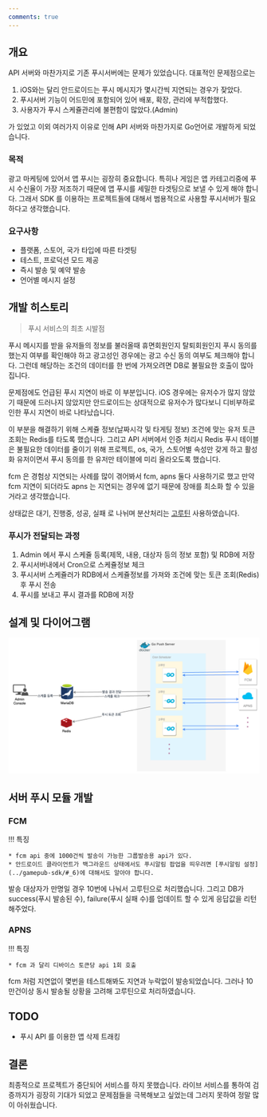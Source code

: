 ```yaml
---
comments: true
---
```


## 개요

API 서버와 마찬가지로 기존 푸시서버에는 문제가 있었습니다. 대표적인 문제점으로는

1. iOS와는 달리 안드로이드는 푸시 메시지가 몇시간씩 지연되는 경우가 잦았다.
2. 푸시서버 기능이 어드민에 포함되어 있어 배포, 확장, 관리에 부적합했다.
3. 사용자가 푸시 스케쥴관리에 불편함이 많았다.(Admin)

가 있었고 이외 여러가지 이유로 인해 API 서버와 마찬가지로 Go언어로 개발하게 되었습니다.

### 목적

광고 마케팅에 있어서 앱 푸시는 굉장히 중요합니다. 특히나 게임은 앱 카테고리중에 푸시 수신율이 가장 저조하기 때문에 앱 푸시를 세밀한 타겟팅으로 보낼 수 있게 해야 합니다.
그래서 SDK 를 이용하는 프로젝트들에 대해서 범용적으로 사용할 푸시서버가 필요하다고 생각했습니다.

### 요구사항

* 플랫폼, 스토어, 국가 타입에 따른 타겟팅
* 테스트, 프로덕션 모드 제공
* 즉시 발송 및 예약 발송
* 언어별 메시지 설정

## 개발 히스토리

>푸시 서비스의 최초 시발점

푸시 메시지를 받을 유저들의 정보를 불러올때 휴면회원인지 탈퇴회원인지 푸시 동의를 했는지 여부를 확인해야 하고 광고성인 경우에는 광고 수신 동의 여부도 체크해야 합니다. 그런데 해당하는 조건의 데이터를 한 번에 가져오려면 DB로 불필요한 호출이 많아집니다.

문제점에도 언급된 푸시 지연이 바로 이 부분입니다. iOS 경우에는 유저수가 많지 않았기 때문에 드러나지 않았지만 안드로이드는 상대적으로 유저수가 많다보니 디비부하로 인한 푸시 지연이 바로 나타났습니다.

이 부분을 해결하기 위해 스케쥴 정보(날짜시각 및 타게팅 정보) 조건에 맞는 유저 토큰 조회는 Redis를 타도록 했습니다.
그리고 API 서버에서 인증 처리시 Redis 푸시 테이블은 불필요한 데이터를 줄이기 위해 프로젝트, os, 국가, 스토어별 속성만 갖게 하고 활성화 유저이면서 푸시 동의를 한 유저만 테이블에 미리 올라오도록 했습니다.

fcm 은 경험상 지연되는 사례를 많이 겪어봐서 fcm, apns 둘다 사용하기로 했고 만약 fcm 지연이 되더라도 apns 는 지연되는 경우에 없기 때문에 장애를 최소화 할 수 있을거라고 생각했습니다.

상태값은 대기, 진행중, 성공, 실패 로 나뉘며 분산처리는 [고루틴](../go/go-goroutine.md) 사용하였습니다.

### 푸시가 전달되는 과정

1. Admin 에서 푸시 스케쥴 등록(제목, 내용, 대상자 등의 정보 포함) 및 RDB에 저장
2. 푸시서버내에서 Cron으로 스케쥴정보 체크
3. 푸시서버 스케쥴러가 RDB에서 스케쥴정보를 가져와 조건에 맞는 토큰 조회(Redis)후 푸시 전송
4. 푸시를 보내고 푸시 결과를 RDB에 저장

## 설계 및 다이어그램

![push-server](../img/PushServer.png)

## 서버 푸시 모듈 개발

### FCM

!!! 특징

    * fcm api 중에 1000건씩 발송이 가능한 그룹발송용 api가 있다.
    * 안드로이드 클라이언트가 백그라운드 상태에서도 푸시알림 팝업을 띄우려면 [푸시알림 설정](../gamepub-sdk/#_6)에 대해서도 알아야 합니다.

발송 대상자가 만명일 경우 10번에 나눠서 고루틴으로 처리했습니다.
그리고 DB가 success(푸시 발송된 수), failure(푸시 실패 수)를 업데이트 할 수 있게 응답값을 리턴해주었다.


### APNS

!!! 특징

    * fcm 과 달리 디바이스 토큰당 api 1회 호출

fcm 처럼 지연없이 몇번을 테스트해봐도 지연과 누락없이 발송되었습니다.
그러나 10만건이상 동시 발송될 상황을 고려해 고루틴으로 처리하였습니다.

## TODO

* 푸시 API 를 이용한 앱 삭제 트래킹

## 결론

최종적으로 프로젝트가 중단되어 서비스를 하지 못했습니다.
라이브 서비스를 통하여 검증까지가 굉장히 기대가 되었고 문제점들을 극복해보고 싶었는데 그러지 못하여 정말 많이 아쉬웠습니다.